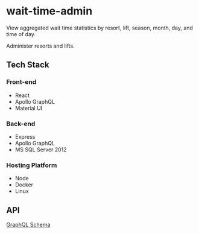 # wait-time-admin
View aggregated wait time statistics by resort, lift, season, month, day, and time of day. 

Administer resorts and lifts.
## Tech Stack
### Front-end
* React
* Apollo GraphQL
* Material UI
### Back-end
* Express
* Apollo GraphQL
* MS SQL Server 2012
### Hosting Platform
* Node
* Docker
* Linux
## API
[GraphQL Schema](https://github.com/bradstiff/wait-time-admin/blob/master/server/src/graphQL/schema.md)
